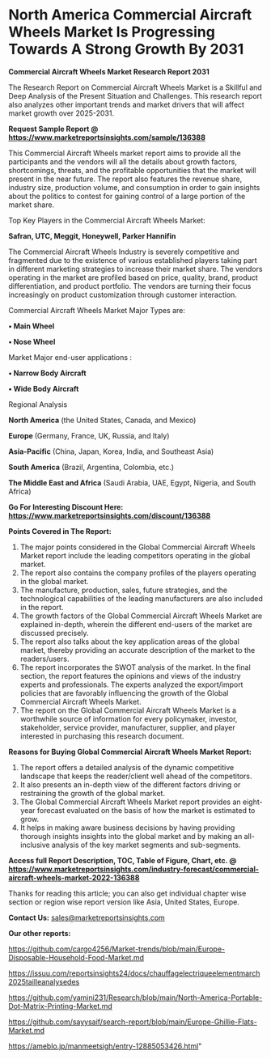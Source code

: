 # North America Commercial Aircraft Wheels Market Is Progressing Towards A Strong Growth By 2031

<strong>Commercial Aircraft Wheels Market Research Report 2031</strong>

The Research Report on Commercial Aircraft Wheels Market is a Skillful and Deep Analysis of the Present Situation and Challenges. This research report also analyzes other important trends and market drivers that will affect market growth over 2025-2031.

<strong>Request Sample Report @ <a href=https://www.marketreportsinsights.com/sample/136388>https://www.marketreportsinsights.com/sample/136388</a></strong>

This Commercial Aircraft Wheels market report aims to provide all the participants and the vendors will all the details about growth factors, shortcomings, threats, and the profitable opportunities that the market will present in the near future. The report also features the revenue share, industry size, production volume, and consumption in order to gain insights about the politics to contest for gaining control of a large portion of the market share.

Top Key Players in the Commercial Aircraft Wheels Market:

<strong>Safran, UTC, Meggit, Honeywell, Parker Hannifin</strong>

The Commercial Aircraft Wheels Industry is severely competitive and fragmented due to the existence of various established players taking part in different marketing strategies to increase their market share. The vendors operating in the market are profiled based on price, quality, brand, product differentiation, and product portfolio. The vendors are turning their focus increasingly on product customization through customer interaction.

Commercial Aircraft Wheels Market Major Types are:

<strong>• Main Wheel

• Nose Wheel</strong>

Market Major end-user applications :

<strong>• Narrow Body Aircraft

• Wide Body Aircraft</strong>

Regional Analysis

</u><strong><b>North America</b></strong> (the United States, Canada, and Mexico)

<strong><b>Europe </b></strong>(Germany, France, UK, Russia, and Italy)

<strong><b>Asia-Pacific</b></strong> (China, Japan, Korea, India, and Southeast Asia)

<strong><b>South America</b></strong> (Brazil, Argentina, Colombia, etc.)

<strong><b>The Middle East and Africa</b></strong> (Saudi Arabia, UAE, Egypt, Nigeria, and South Africa)

<strong>Go For Interesting Discount Here: <a href=https://www.marketreportsinsights.com/discount/136388>https://www.marketreportsinsights.com/discount/136388</a></strong>

<strong>Points Covered in The Report:</strong>
<ol>
  <li>The major points considered in the Global Commercial Aircraft Wheels Market report include the leading competitors operating in the global market.</li>
  <li>The report also contains the company profiles of the players operating in the global market.</li>
  <li>The manufacture, production, sales, future strategies, and the technological capabilities of the leading manufacturers are also included in the report.</li>
  <li>The growth factors of the Global Commercial Aircraft Wheels Market are explained in-depth, wherein the different end-users of the market are discussed precisely.</li>
  <li>The report also talks about the key application areas of the global market, thereby providing an accurate description of the market to the readers/users.</li>
  <li>The report incorporates the SWOT analysis of the market. In the final section, the report features the opinions and views of the industry experts and professionals. The experts analyzed the export/import policies that are favorably influencing the growth of the Global Commercial Aircraft Wheels Market.</li>
  <li>The report on the Global Commercial Aircraft Wheels Market is a worthwhile source of information for every policymaker, investor, stakeholder, service provider, manufacturer, supplier, and player interested in purchasing this research document.</li>
</ol>
<strong>Reasons for Buying Global Commercial Aircraft Wheels Market Report:</strong>

<ol>
  <li>The report offers a detailed analysis of the dynamic competitive landscape that keeps the reader/client well ahead of the competitors.</li>
  <li>It also presents an in-depth view of the different factors driving or restraining the growth of the global market.</li>
  <li>The Global Commercial Aircraft Wheels Market report provides an eight-year forecast evaluated on the basis of how the market is estimated to grow.</li>
  <li>It helps in making aware business decisions by having providing thorough insights insights into the global market and by making an all-inclusive analysis of the key market segments and sub-segments.</li>
</ol>
<strong>Access full Report Description, TOC, Table of Figure, Chart, etc. @ <a href=https://www.marketreportsinsights.com/industry-forecast/commercial-aircraft-wheels-market-2022-136388>https://www.marketreportsinsights.com/industry-forecast/commercial-aircraft-wheels-market-2022-136388</a></strong>


Thanks for reading this article; you can also get individual chapter wise section or region wise report version like Asia, United States, Europe.

<strong>Contact Us:</strong>
sales@marketreportsinsights.com

<strong>Our other reports:</strong>

<a href=https://github.com/cargo4256/Market-trends/blob/main/Europe-Disposable-Household-Food-Market.md>https://github.com/cargo4256/Market-trends/blob/main/Europe-Disposable-Household-Food-Market.md</a>

<a href=https://issuu.com/reportsinsights24/docs/chauffagelectriqueelementmarch2025tailleanalysedes>https://issuu.com/reportsinsights24/docs/chauffagelectriqueelementmarch2025tailleanalysedes</a>

<a href=https://github.com/yamini231/Research/blob/main/North-America-Portable-Dot-Matrix-Printing-Market.md>https://github.com/yamini231/Research/blob/main/North-America-Portable-Dot-Matrix-Printing-Market.md</a>

<a href=https://github.com/sayysaif/search-report/blob/main/Europe-Ghillie-Flats-Market.md>https://github.com/sayysaif/search-report/blob/main/Europe-Ghillie-Flats-Market.md</a>

<a href=https://ameblo.jp/manmeetsigh/entry-12885053426.html>https://ameblo.jp/manmeetsigh/entry-12885053426.html</a>"
